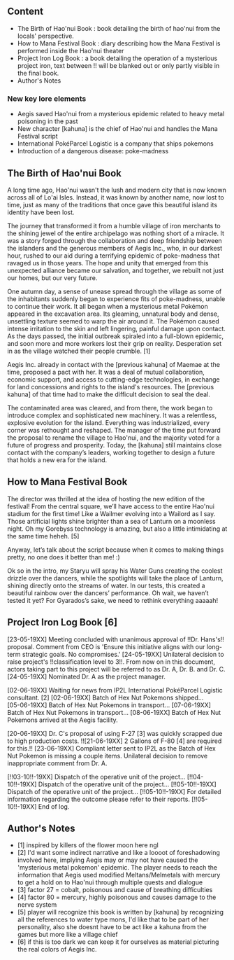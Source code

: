 ## Content
- The Birth of Hao'nui Book : book detailing the birth of hao'nui from the locals' perspective.
- How to Mana Festival Book : diary describing how the Mana Festival is performed inside the Hao'nui theater
- Project Iron Log Book : a book detailing the operation of a mysterious project iron, text between !! will be blanked out or only partly visible in the final book.
- Author's Notes

### New key lore elements
- Aegis saved Hao'nui from a mysterious epidemic related to heavy metal poisoning in the past
- New character [kahuna] is the chief of Hao'nui and handles the Mana Festival script
- International PokéParcel Logistic is a company that ships pokemons
- Introduction of a dangerous disease: poke-madness

## The Birth of Hao'nui Book
A long time ago, Hao'nui wasn't the lush and modern city that is now known across all of Lo'ai Isles. Instead, it was known by another name, now lost to time, just as many of the traditions that once gave this beautiful island its identity have been lost.

The journey that transformed it from a humble village of iron merchants to the shining jewel of the entire archipelago was nothing short of a miracle. It was a story forged through the collaboration and deep friendship between the islanders and the generous members of Aegis Inc., who, in our darkest hour, rushed to our aid during a terrifying epidemic of poke-madness that ravaged us in those years. The hope and unity that emerged from this unexpected alliance became our salvation, and together, we rebuilt not just our homes, but our very future.

One autumn day, a sense of unease spread through the village as some of the inhabitants suddenly began to experience fits of poke-madness, unable to continue their work. It all began when a mysterious metal Pokémon appeared in the excavation area. Its gleaming, unnatural body and dense, unsettling texture seemed to warp the air around it. The Pokémon caused intense irritation to the skin and left lingering, painful damage upon contact. As the days passed, the initial outbreak spiraled into a full-blown epidemic, and soon more and more workers lost their grip on reality. Desperation set in as the village watched their people crumble. [1]

Aegis Inc. already in contact with the [previous kahuna] of Maemae at the time, proposed a pact with her. It was a deal of mutual collaboration, economic support, and access to cutting-edge technologies, in exchange for land concessions and rights to the island's resources. The [previous kahuna] of that time had to make the difficult decision to seal the deal.

The contaminated area was cleared, and from there, the work began to introduce complex and sophisticated new machinery. It was a relentless, explosive evolution for the island. Everything was industrialized, every corner was rethought and reshaped. The manager of the time put forward the proposal to rename the village to Hao'nui, and the majority voted for a future of progress and prosperity. Today, the [kahuna] still maintains close contact with the company’s leaders, working together to design a future that holds a new era for the island.

## How to Mana Festival Book

The director was thrilled at the idea of hosting the new edition of the festival! From the central square, we’ll have access to the entire Hao'nui stadium for the first time! Like a Wailmer evolving into a Wailord as I say. Those artificial lights shine brighter than a sea of Lanturn on a moonless night. Oh my Gorebyss technology is amazing, but also a little intimidating at the same time heheh. [5]

Anyway, let’s talk about the script because when it comes to making things pretty, no one does it better than me! :)

Ok so in the intro, my Staryu will spray his Water Guns creating the coolest drizzle over the dancers, while the spotlights will take the place of Lanturn, shining directly onto the streams of water. In our tests, this created a beautiful rainbow over the dancers’ performance. Oh wait, we haven’t tested it yet? For Gyarados’s sake, we need to rethink everything aaaaah!

## Project Iron Log Book [6]
[23-05-19XX] Meeting concluded with unanimous approval of !!Dr. Hans's!! proposal. Comment from CEO is 'Ensure this initiative aligns with our long-term strategic goals. No compromises.' 
[24-05-19XX] Unilateral decision to raise project's !!classification level to 3!!. From now on in this document, actors taking part to this project will be referred to as Dr. A, Dr. B. and Dr. C.
[24-05-19XX] Nominated Dr. A as the project manager.

[02-06-19XX] Waiting for news from IP2L International PokéParcel Logistic consultant. [2]
[02-06-19XX] Batch of Hex Nut Pokemons shipped...   
[05-06-19XX] Batch of Hex Nut Pokemons in transport...
[07-06-19XX] Batch of Hex Nut Pokemons in transport...
[08-06-19XX] Batch of Hex Nut Pokemons arrived at the Aegis facility.

[20-06-19XX] Dr. C's proposal of using F-27 [3] was quickly scrapped due to high production costs.
!![21-06-19XX] 2 Gallons of F-80 [4] are required for this.!!
[23-06-19XX] Compliant letter sent to IP2L as the Batch of Hex Nut Pokemon is missing a couple items. Unilateral decision to remove inappropriate comment from Dr. A.

[!!03-10!!-19XX] Dispatch of the operative unit of the project...
[!!04-10!!-19XX] Dispatch of the operative unit of the project...
[!!05-10!!-19XX] Dispatch of the operative unit of the project...
[!!05-10!!-19XX] For detailed information regarding the outcome please refer to their reports. 
[!!05-10!!-19XX] End of log.
 
## Author's Notes
- [1] inspired by killers of the flower moon here ngl
- [2] I'd want some indirect narrative and like a loooot of foreshadowing involved here, implying Aegis may or may not have caused the 'mysterious metal pokemon' epidemic. The player needs to reach the information that Aegis used modified Meltans/Melmetals with mercury to get a hold on to Hao'nui through multiple quests and dialogue
- [3] factor 27 = cobalt,  poisonous and cause of breathing difficulties
- [4] factor 80 = mercury, highly poisonous and causes damage to the nerve system
- [5] player will recognize this book is written by [kahuna] by recognizing all the references to water type mons, I'd like that to be part of her personality, also she doesnt have to be act like a kahuna from the games but more like a village chief
- [6] if this is too dark we can keep it for ourselves as material picturing the real colors of Aegis Inc.